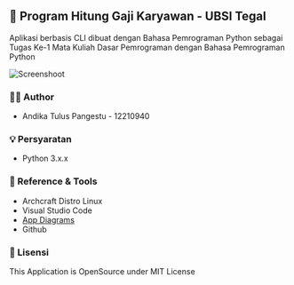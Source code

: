 ## 👋 Program Hitung Gaji Karyawan - UBSI Tegal
Aplikasi berbasis CLI dibuat dengan Bahasa Pemrograman Python sebagai Tugas Ke-1 Mata Kuliah Dasar Pemrograman dengan Bahasa Pemrograman Python

![Screenshoot](https://user-images.githubusercontent.com/62005221/135862197-084d95d0-f28b-4775-b2b9-851b1ebb565e.png)

### 🕵️‍♂️ Author
- Andika Tulus Pangestu - 12210940

### 💡 Persyaratan
- Python 3.x.x

### 🔭 Reference & Tools
- Archcraft Distro Linux
- Visual Studio Code
- [App Diagrams](https://app.diagrams.net/)
- Github

### 🔐 Lisensi
This Application is OpenSource under MIT License
